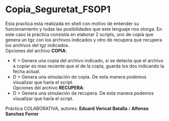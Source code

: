 # Copia_Seguretat_FSOP1
Esta practica esta realizada en shell con motivo de entender su funcionamiento y todas las posibilidades que este lenguaje nos otorga. En este caso la práctica consistía en elaborar 2 scripts, uno de copia que genera un tgz con los archivos indicados y otro de recupera que recupera los archivos del tgz indicados.    
Opciones del archivo **COPIA**:
- K > Genera una copia del archivo indicado, si se detecta que el archivo a copiar es mas reciente que el de la copia, guarda los dos indicando la fecha actual.
- D > Genera una simulación de copia. De esta manera podemos visualizar que haría el script.    
Opciones del archivo **RECUPERA**:
- D > Genera una simulación de recupera. De esta manera podemos visualizar que haría el script.

Práctica COLABORATIVA, autores: 
**Eduard Vericat Batalla** /
**Alfonso Sanchez Ferrer**
